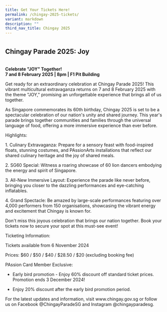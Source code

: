 ```yaml
---
title: Get Your Tickets Here!
permalink: /chingay-2025-tickets/
variant: markdown
description: ""
third_nav_title: Chingay 2025
---
```

<h1></h1>
<h2>Chingay Parade 2025: Joy</h2>
<br><b>Celebrate "JOY" Together!</b><br>
<b>7 and 8 February 2025 | 8pm | F1 Pit Building</b>
	
<p>Get ready for an extraordinary celebration at Chingay Parade 2025! This
vibrant multicultural extravaganza returns on 7 and 8 February 2025 with the theme "JOY," promising
an unforgettable experience that brings all of us together.</p>

<p>As Singapore commemorates its 60th birthday, Chingay 2025 is set to be
a spectacular celebration of our nation's unity and shared journey. This
year's parade brings together communities and families through the universal
language of food, offering a more immersive experience than ever before.</p>
<p>Highlights:</p>

<p> 1. Culinary Extravaganza: Prepare for a sensory feast with food-inspired
floats, stunning costumes, and PAssionArts installations that reflect our
shared culinary heritage and the joy of shared meals.</p>

<p>2. SG60 Special: Witness a roaring showcase of 60 lion dancers embodying
the energy and spirit of Singapore.</p>

<p>3. All-New Immersive Layout: Experience the parade like never before, bringing
you closer to the dazzling performances and eye-catching inflatables.</p>

<p>4. Grand Spectacle: Be amazed by large-scale performances featuring over 4,000 performers from 150 organisations, showcasing the vibrant energy and excitement that Chingay is known for.</p>

<p>Don't miss this joyous celebration that brings our nation together. Book
your tickets now to secure your spot at this must-see event!</p>
<p>Ticketing Information:</p>

<p>Tickets available from 6 November 2024</p>

<p>Prices: $60 / $50 / $40 / $28.50 / $20 (excluding booking fee)</p>

<p>PAssion Card Member Exclusive:</p>
<ul data-tight="true" class="tight">
<li>
<p>Early bird promotion - Enjoy 60% discount off standard ticket prices. Promotion ends 3 December 2024!</p>
</li>
<li>
<p>Enjoy 20% discount after the early bird promotion period.</p>
</li>
</ul>


<p>For the latest updates and information, visit <a rel="noopener noreferrer nofollow" target="_blank">www.chingay.gov.sg</a> or
follow us on Facebook @ChingayParadeSG and Instagram @chingayparadesg.</p>
<p></p>